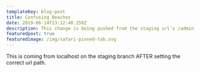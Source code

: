 ```yaml
---
templateKey: blog-post
title: Confusing Beaches
date: 2019-06-14T23:12:48.250Z
description: This change is being pushed from the staging url's /admin panel.
featuredpost: true
featuredimage: /img/safari-pinned-tab.svg
---
```

This is coming from localhost on the staging branch AFTER setting the correct url path.
